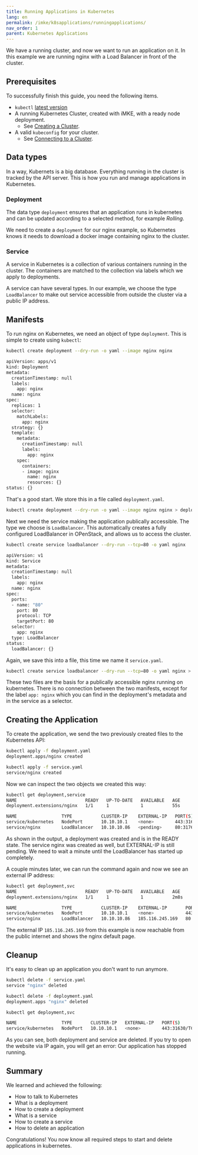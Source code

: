 ```yaml
---
title: Running Applications in Kubernetes
lang: en
permalink: /imke/k8sapplications/runningapplications/
nav_order: 1
parent: Kubernetes Applications
---
```


We have a running cluster, and now we want to run an
application on it. In this example we are running
nginx with a Load Balancer in front of the cluster.

## Prerequisites

To successfully finish this guide, you need the following items.

* `kubectl` [latest version](https://kubernetes.io/docs/tasks/tools/#kubectl)
* A running Kubernetes Cluster, created with iMKE, with a ready node deployment.
  * See [Creating a Cluster](/imke/clusterlifecycle/creatingacluster).
* A valid `kubeconfig` for your cluster.
  * See [Connecting to a Cluster](/imke/accessmanagement/connectingtoacluster).

## Data types

In a way, Kubernets is a big database. Everything running
in the cluster is tracked by the API server. This is how
you run and manage applications in Kubernetes.

### Deployment

The data type `deployment` ensures that an application runs in
kubernetes and can be updated according to a selected method, for
example _Rolling_.

We need to create a `deployment` for our nginx example, so Kubernetes
knows it needs to download a docker image containing nginx to the
cluster.

### Service

A service in Kubernetes is a collection of various containers
running in the cluster. The containers are matched to the
collection via labels which we apply to deployments.

A service can have several types. In our example, we choose
the type `LoadBalancer` to make out service accessible from
outside the cluster via a public IP address.

## Manifests

To run nginx on Kubernetes, we need an object of type `deployment`.
This is simple to create using `kubectl`:

```bash
kubectl create deployment --dry-run -o yaml --image nginx nginx

apiVersion: apps/v1
kind: Deployment
metadata:
  creationTimestamp: null
  labels:
    app: nginx
  name: nginx
spec:
  replicas: 1
  selector:
    matchLabels:
      app: nginx
  strategy: {}
  template:
    metadata:
      creationTimestamp: null
      labels:
        app: nginx
    spec:
      containers:
      - image: nginx
        name: nginx
        resources: {}
status: {}
```

That's a good start. We store this in a file called
`deployment.yaml`.

```bash
kubectl create deployment --dry-run -o yaml --image nginx nginx > deployment.yaml
```

Next we need the service making the application publically accessible.
The type we choose is `LoadBalancer`. This automatically creates a fully
configured LoadBalancer in OPenStack, and allows us to access the cluster.

```bash
kubectl create service loadbalancer --dry-run --tcp=80 -o yaml nginx

apiVersion: v1
kind: Service
metadata:
  creationTimestamp: null
  labels:
    app: nginx
  name: nginx
spec:
  ports:
  - name: "80"
    port: 80
    protocol: TCP
    targetPort: 80
  selector:
    app: nginx
  type: LoadBalancer
status:
  loadBalancer: {}
```

Again, we save this into a file, this time we name it `service.yaml`.

```bash
kubectl create service loadbalancer --dry-run --tcp=80 -o yaml nginx > service.yaml
```

These two files are the basis for a publically accessible nginx running on
kubernetes. There is no connection between the two manifests, except for the
label `app: nginx` which you can find in the deployment's metadata and in the
service as a selector.

## Creating the Application

To create the application, we send the two previously created files to the
Kubernetes API:

```bash
kubectl apply -f deployment.yaml
deployment.apps/nginx created

kubectl apply -f service.yaml
service/nginx created
```

Now we can inspect the two objects we created this way:

```bash
kubectl get deployment,service
NAME                          READY   UP-TO-DATE   AVAILABLE   AGE
deployment.extensions/nginx   1/1     1            1           55s

NAME                 TYPE           CLUSTER-IP    EXTERNAL-IP   PORT(S)         AGE
service/kubernetes   NodePort       10.10.10.1    <none>        443:31630/TCP   2d23h
service/nginx        LoadBalancer   10.10.10.86   <pending>     80:31762/TCP    46s
```

As shown in the output, a deployment was created and is in the READY state.
The service nginx was created as well, but EXTERNAL-IP is still pending. We need
to wait a minute until the LoadBalancer has started up completely.

A couple minutes later, we can run the command again and now we see an
external IP address:

```bash
kubectl get deployment,svc
NAME                          READY   UP-TO-DATE   AVAILABLE   AGE
deployment.extensions/nginx   1/1     1            1           2m8s

NAME                 TYPE           CLUSTER-IP    EXTERNAL-IP       PORT(S)         AGE
service/kubernetes   NodePort       10.10.10.1    <none>            443:31630/TCP   2d23h
service/nginx        LoadBalancer   10.10.10.86   185.116.245.169   80:31762/TCP    119s
```

The external IP `185.116.245.169` from this example is now reachable from the
public internet and shows the nginx default page.

## Cleanup

It's easy to clean up an application you don't want to run anymore.

```bash
kubectl delete -f service.yaml
service "nginx" deleted

kubectl delete -f deployment.yaml
deployment.apps "nginx" deleted

kubectl get deployment,svc

NAME                 TYPE       CLUSTER-IP   EXTERNAL-IP   PORT(S)         AGE
service/kubernetes   NodePort   10.10.10.1   <none>        443:31630/TCP   2d23h
```

As you can see, both deployment and service are deleted. If you try to open the website via IP again,
you will get an error: Our application has stopped running.

## Summary

We learned and achieved the following:

* How to talk to Kubernetes
* What is a deployment
* How to create a deployment
* What is a service
* How to create a service
* How to delete an application

Congratulations! You now know all required steps to start and delete applications in kubernetes.
